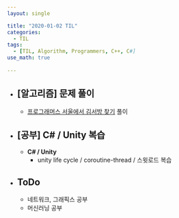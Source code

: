 ```yaml
---
layout: single

title: "2020-01-02 TIL"
categories:
  - TIL
tags:
  - [TIL, Algorithm, Programmers, C++, C#]
use_math: true
 
---
```




- ## [알고리즘] 문제 풀이

  - [프로그래머스 서울에서 김서방 찾기](https://github.com/JangHyeonJun/AlgorithmStudy/blob/master/Algorithms/programmers_12919.cpp) 풀이

  

- ## [공부] C# / Unity 복습

  - **C# / Unity** 
    - unity life cycle / coroutine-thread / 스윗로드 복습



- ## ToDo

  - 네트워크, 그래픽스 공부
  - 머신러닝 공부
